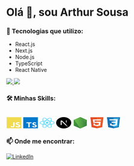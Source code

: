 <h1 align="left">Olá 👋, sou Arthur Sousa</h1>

### 🚀 Tecnologias que utilizo:
- React.js
- Next.js
- Node.js
- TypeScript
- React Native

<div  style="display: flex">
  <a href="https://github.com/arthur-uzumaki">
    <img height="150em" src="https://github-readme-stats.vercel.app/api?username=arthur-uzumaki&show_icons=true&theme=dracula&include_all_commits=true&count_private=true"/>
    <img height="150em" src="https://github-readme-stats.vercel.app/api/top-langs/?username=arthur-uzumaki&layout=compact&langs_count=7&theme=dracula"/>
  </a>
</div>

### 🛠️ Minhas Skills:
<div style="display: inline_block"><br>
  <img align="center" alt="JavaScript" height="30" width="40" src="https://raw.githubusercontent.com/devicons/devicon/master/icons/javascript/javascript-plain.svg">
  <img align="center" alt="TypeScript" height="30" width="40" src="https://raw.githubusercontent.com/devicons/devicon/master/icons/typescript/typescript-plain.svg">
  <img align="center" alt="React" height="30" width="40" src="https://raw.githubusercontent.com/devicons/devicon/master/icons/react/react-original.svg">
  <img align="center" alt="Next.js" height="30" width="40" src="https://raw.githubusercontent.com/devicons/devicon/master/icons/nextjs/nextjs-original.svg">
  <img align="center" alt="Node.js" height="30" width="40" src="https://raw.githubusercontent.com/devicons/devicon/master/icons/nodejs/nodejs-original.svg">
  <img align="center" alt="HTML5" height="30" width="40" src="https://raw.githubusercontent.com/devicons/devicon/master/icons/html5/html5-original.svg">
  <img align="center" alt="CSS3" height="30" width="40" src="https://raw.githubusercontent.com/devicons/devicon/master/icons/css3/css3-original.svg">
</div>

### 📫 Onde me encontrar:
[![LinkedIn](https://img.shields.io/badge/LinkedIn-arthur--sousa-blue?style=flat&logo=linkedin)](https://www.linkedin.com/in/arthur-sousa-554a7420a/)
